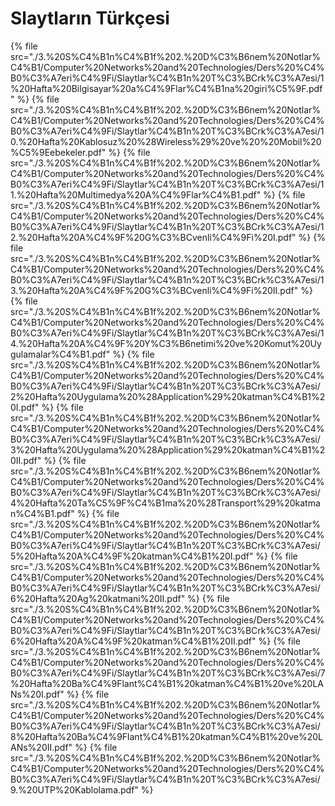 # Slaytların Türkçesi

<!--Index-->

{% file src="./3.%20S%C4%B1n%C4%B1f%202.%20D%C3%B6nem%20Notlar%C4%B1/Computer%20Networks%20and%20Technologies/Ders%20%C4%B0%C3%A7eri%C4%9Fi/Slaytlar%C4%B1n%20T%C3%BCrk%C3%A7esi/1%20Hafta%20Bilgisayar%20a%C4%9Flar%C4%B1na%20giri%C5%9F.pdf" %}
{% file src="./3.%20S%C4%B1n%C4%B1f%202.%20D%C3%B6nem%20Notlar%C4%B1/Computer%20Networks%20and%20Technologies/Ders%20%C4%B0%C3%A7eri%C4%9Fi/Slaytlar%C4%B1n%20T%C3%BCrk%C3%A7esi/10.%20Hafta%20Kablosuz%20%28Wireless%29%20ve%20%20Mobil%20%C5%9Eebekeler.pdf" %}
{% file src="./3.%20S%C4%B1n%C4%B1f%202.%20D%C3%B6nem%20Notlar%C4%B1/Computer%20Networks%20and%20Technologies/Ders%20%C4%B0%C3%A7eri%C4%9Fi/Slaytlar%C4%B1n%20T%C3%BCrk%C3%A7esi/11.%20Hafta%20Multimedya%20A%C4%9Flar%C4%B1.pdf" %}
{% file src="./3.%20S%C4%B1n%C4%B1f%202.%20D%C3%B6nem%20Notlar%C4%B1/Computer%20Networks%20and%20Technologies/Ders%20%C4%B0%C3%A7eri%C4%9Fi/Slaytlar%C4%B1n%20T%C3%BCrk%C3%A7esi/12.%20Hafta%20A%C4%9F%20G%C3%BCvenli%C4%9Fi%20I.pdf" %}
{% file src="./3.%20S%C4%B1n%C4%B1f%202.%20D%C3%B6nem%20Notlar%C4%B1/Computer%20Networks%20and%20Technologies/Ders%20%C4%B0%C3%A7eri%C4%9Fi/Slaytlar%C4%B1n%20T%C3%BCrk%C3%A7esi/13.%20Hafta%20A%C4%9F%20G%C3%BCvenli%C4%9Fi%20II.pdf" %}
{% file src="./3.%20S%C4%B1n%C4%B1f%202.%20D%C3%B6nem%20Notlar%C4%B1/Computer%20Networks%20and%20Technologies/Ders%20%C4%B0%C3%A7eri%C4%9Fi/Slaytlar%C4%B1n%20T%C3%BCrk%C3%A7esi/14.%20Hafta%20A%C4%9F%20Y%C3%B6netimi%20ve%20Komut%20Uygulamalar%C4%B1.pdf" %}
{% file src="./3.%20S%C4%B1n%C4%B1f%202.%20D%C3%B6nem%20Notlar%C4%B1/Computer%20Networks%20and%20Technologies/Ders%20%C4%B0%C3%A7eri%C4%9Fi/Slaytlar%C4%B1n%20T%C3%BCrk%C3%A7esi/2%20Hafta%20Uygulama%20%28Application%29%20katman%C4%B1%20I.pdf" %}
{% file src="./3.%20S%C4%B1n%C4%B1f%202.%20D%C3%B6nem%20Notlar%C4%B1/Computer%20Networks%20and%20Technologies/Ders%20%C4%B0%C3%A7eri%C4%9Fi/Slaytlar%C4%B1n%20T%C3%BCrk%C3%A7esi/3%20Hafta%20Uygulama%20%28Application%29%20katman%C4%B1%20II.pdf" %}
{% file src="./3.%20S%C4%B1n%C4%B1f%202.%20D%C3%B6nem%20Notlar%C4%B1/Computer%20Networks%20and%20Technologies/Ders%20%C4%B0%C3%A7eri%C4%9Fi/Slaytlar%C4%B1n%20T%C3%BCrk%C3%A7esi/4%20Hafta%20Ta%C5%9F%C4%B1ma%20%28Transport%29%20katman%C4%B1.pdf" %}
{% file src="./3.%20S%C4%B1n%C4%B1f%202.%20D%C3%B6nem%20Notlar%C4%B1/Computer%20Networks%20and%20Technologies/Ders%20%C4%B0%C3%A7eri%C4%9Fi/Slaytlar%C4%B1n%20T%C3%BCrk%C3%A7esi/5%20Hafta%20A%C4%9F%20katman%C4%B1%20I.pdf" %}
{% file src="./3.%20S%C4%B1n%C4%B1f%202.%20D%C3%B6nem%20Notlar%C4%B1/Computer%20Networks%20and%20Technologies/Ders%20%C4%B0%C3%A7eri%C4%9Fi/Slaytlar%C4%B1n%20T%C3%BCrk%C3%A7esi/6%20Hafta%20Ag%20katmani%20II.pdf" %}
{% file src="./3.%20S%C4%B1n%C4%B1f%202.%20D%C3%B6nem%20Notlar%C4%B1/Computer%20Networks%20and%20Technologies/Ders%20%C4%B0%C3%A7eri%C4%9Fi/Slaytlar%C4%B1n%20T%C3%BCrk%C3%A7esi/6%20Hafta%20A%C4%9F%20katman%C4%B1%20II.pdf" %}
{% file src="./3.%20S%C4%B1n%C4%B1f%202.%20D%C3%B6nem%20Notlar%C4%B1/Computer%20Networks%20and%20Technologies/Ders%20%C4%B0%C3%A7eri%C4%9Fi/Slaytlar%C4%B1n%20T%C3%BCrk%C3%A7esi/7%20Hafta%20Ba%C4%9Flant%C4%B1%20katman%C4%B1%20ve%20LANs%20I.pdf" %}
{% file src="./3.%20S%C4%B1n%C4%B1f%202.%20D%C3%B6nem%20Notlar%C4%B1/Computer%20Networks%20and%20Technologies/Ders%20%C4%B0%C3%A7eri%C4%9Fi/Slaytlar%C4%B1n%20T%C3%BCrk%C3%A7esi/8%20Hafta%20Ba%C4%9Flant%C4%B1%20katman%C4%B1%20ve%20LANs%20II.pdf" %}
{% file src="./3.%20S%C4%B1n%C4%B1f%202.%20D%C3%B6nem%20Notlar%C4%B1/Computer%20Networks%20and%20Technologies/Ders%20%C4%B0%C3%A7eri%C4%9Fi/Slaytlar%C4%B1n%20T%C3%BCrk%C3%A7esi/9.%20UTP%20Kablolama.pdf" %}

<!--Index-->
